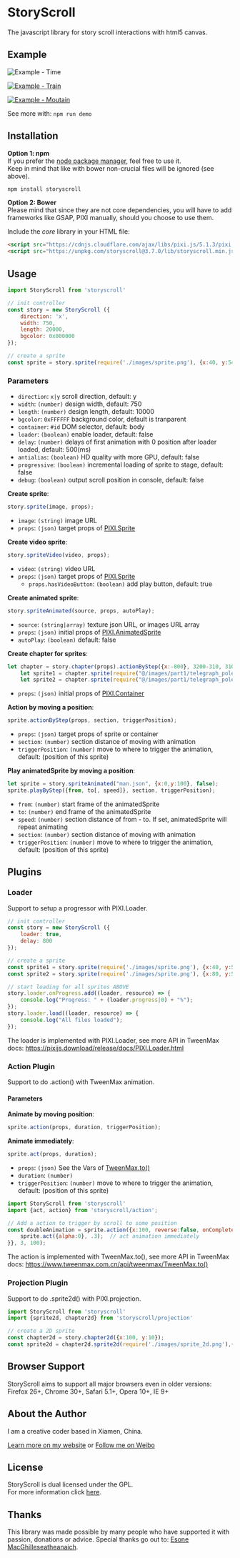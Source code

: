 # StoryScroll
The javascript library for story scroll interactions with html5 canvas.

## Example

![Example - Time](https://github.com/xxlh/StoryScroll/blob/master/src/img/example_time.gif)

[![Example - Train](https://github.com/xxlh/StoryScroll/blob/master/src/img/example_train.gif)](http://fj.sina.cn/zt/train)

[![Example - Moutain](https://github.com/xxlh/StoryScroll/blob/master/src/img/example_moutain.gif)](http://n.sinaimg.cn/fj/shiniusan/index999.html)

See more with: `npm run demo`

## Installation

__Option 1: npm__  
If you prefer the [node package manager](https://www.npmjs.com/package/storyscroll), feel free to use it.  
Keep in mind that like with bower non-crucial files will be ignored (see above).

```bash
npm install storyscroll
```

__Option 2: Bower__   
Please mind that since they are not core dependencies, you will have to add frameworks like GSAP, PIXI manually, should you choose to use them.

Include the *core* library in your HTML file:
```html
<script src="https://cdnjs.cloudflare.com/ajax/libs/pixi.js/5.1.3/pixi.min.js"></script>
<script src="https://unpkg.com/storyscroll@3.7.0/lib/storyscroll.min.js"></script>
```

## Usage

```javascript
import StoryScroll from 'storyscroll'

// init controller
const story = new StoryScroll ({
	direction: 'x',
	width: 750,
	length: 20000,
	bgcolor: 0x000000
});

// create a sprite
const sprite = story.sprite(require('./images/sprite.png'), {x:40, y:540}).actionByStep({x: 0,y:400}, 300, 100);
```

### Parameters
- `direction`: `x|y` scroll direction, default: y
- `width`: `(number)` design width, default: 750
- `length`: `(number)` design length, default: 10000
- `bgcolor`: `0xFFFFFF` background color, default is tranparent
- `container`: `#id` DOM selector, default: body
- `loader`: `(boolean)` enable loader, default: false
- `delay`: `(number)` delays of first animation with 0 position after loader loaded, default: 500(ms)
- `antialias`: `(boolean)` HD quality with more GPU, default: false
- `progressive`: `(boolean)` incremental loading of sprite to stage, default: false
- `debug`: `(boolean)` output scroll position in console, default: false

**Create sprite**:
```javascript
story.sprite(image, props);
```
- `image`: `(string)` image URL
- `props`: `(json)` target props of [PIXI.Sprite](https://pixijs.download/release/docs/PIXI.Sprite.html)

**Create video sprite**:
```javascript
story.spriteVideo(video, props);
```
- `video`: `(string)` video URL
- `props`: `(json)` target props of [PIXI.Sprite](https://pixijs.download/release/docs/PIXI.Sprite.html)
  - `props.hasVideoButton`: `(boolean)` add play button, default: true

**Create animated sprite**:
```javascript
story.spriteAnimated(source, props, autoPlay);
```
- `source`: `(string|array)` texture json URL, or images URL array
- `props`: `(json)` initial props of [PIXI.AnimatedSprite](https://pixijs.download/release/docs/PIXI.AnimatedSprite.html)
- `autoPlay`: `(boolean)` default: false

**Create chapter for sprites**:
```javascript
let chapter = story.chapter(props).actionByStep({x:-800}, 3200-310, 310);
	let sprite1 = chapter.sprite(require("@/images/part1/telegraph_pole1.png"), {x:0, y:0,});
	let sprite2 = chapter.sprite(require("@/images/part1/telegraph_pole21.png"), {x:2000, y:0,});
```
- `props`: `(json)` initial props of [PIXI.Container](https://pixijs.download/release/docs/PIXI.Container.html)

**Action by moving a position**:
```javascript
sprite.actionByStep(props, section, triggerPosition);
```
- `props`: `(json)` target props of sprite or container
- `section`: `(number)` section distance of moving with animation
- `triggerPosition`: `(number)` move to where to trigger the animation, default: (position of this sprite)

**Play animatedSprite by moving a position**:
```javascript
let sprite = story.spriteAnimated("man.json", {x:0,y:100}, false);
sprite.playByStep({from, to[, speed]}, section, triggerPosition);
```
- `from`: `(number)` start frame of the animatedSprite
- `to`: `(number)` end frame of the animatedSprite
- `speed`: `(number)` section distance of from - to. If set, animatedSprite will repeat animating
- `section`: `(number)` section distance of moving with animation
- `triggerPosition`: `(number)` move to where to trigger the animation, default: (position of this sprite)

## Plugins

### Loader

Support to setup a progressor with PIXI.Loader.

```javascript
// init controller
const story = new StoryScroll ({
	loader: true,
	delay: 800
});

// create a sprite
const sprite1 = story.sprite(require('./images/sprite.png'), {x:40, y:540});
const sprite2 = story.sprite(require('./images/sprite.png'), {x:80, y:540});

// start loading for all sprites ABOVE
story.loader.onProgress.add((loader, resource) => {
	console.log("Progress: " + (loader.progress|0) + "%");
});
story.loader.load((loader, resource) => {
	console.log("All files loaded");
});
```

The loader is implemented with PIXI.Loader, see more API in TweenMax docs: https://pixijs.download/release/docs/PIXI.Loader.html

### Action Plugin

Support to do .action() with TweenMax animation.

#### Parameters
**Animate by moving position**:
```javascript
sprite.action(props, duration, triggerPosition);
```

**Animate immediately**:
```javascript
sprite.act(props, duration);
```
- `props`: `(json)` See the Vars of [TweenMax.to()](https://www.tweenmax.com.cn/api/tweenmax/TweenMax.to())
- `duration`: `(number)` 
- `triggerPosition`: `(number)` move to where to trigger the animation, default: (position of this sprite)

```javascript
import StoryScroll from 'storyscroll'
import {act, action} from 'storyscroll/action';

// Add a action to trigger by scroll to some position
const doubleAnimation = sprite.action({x:100, reverse:false, onComplete:function(){
	sprite.act({alpha:0}, .3);	// act animation immediately
}}, 3, 100);
```

The action is implemented with TweenMax.to(), see more API in TweenMax docs: https://www.tweenmax.com.cn/api/tweenmax/TweenMax.to()

### Projection Plugin

Support to do .sprite2d() with PIXI.projection.

```javascript
import StoryScroll from 'storyscroll'
import {sprite2d, chapter2d} from 'storyscroll/projection'

// create a 2D sprite
const chapter2d = story.chapter2d({x:100, y:10});	
const sprite2d = chapter2d.sprite2d(require('./images/sprite_2d.png'),{x:900, y: 30, affine:'AXIS_X', factor:1})
```

## Browser Support

StoryScroll aims to support all major browsers even in older versions:  
Firefox 26+, Chrome 30+, Safari 5.1+, Opera 10+, IE 9+

## About the Author

I am a creative coder based in Xiamen, China.

[Learn more on my website](http://ieexx.com) or [Follow me on Weibo](http://weibo.com/1225xlh)

## License

StoryScroll is dual licensed under the GPL.  
For more information click [here](https://github.com/xxlh/StoryScroll/blob/master/LICENSE).

## Thanks

This library was made possible by many people who have supported it with passion, donations or advice. Special thanks go out to: [Esone MacGhilleseatheanaich](https://github.com/ee01).
